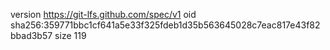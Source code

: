 version https://git-lfs.github.com/spec/v1
oid sha256:359771bbc1cf641a5e33f325fdeb1d35b563645028c7eac817e43f82bbad3b57
size 119
